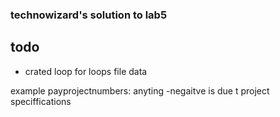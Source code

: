 ### technowizard's solution to lab5

## todo

- crated loop for loops file data 

example
payprojectnumbers:
anyting -negaitve is due t  project speciffications 


